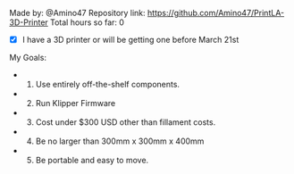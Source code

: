 Made by: @Amino47
Repository link: https://github.com/Amino47/PrintLA-3D-Printer
Total hours so far: 0

- [x] I have a 3D printer or will be getting one before March 21st

My Goals:
- 1. Use entirely off-the-shelf components.
- 2. Run Klipper Firmware
- 3. Cost under $300 USD other than fillament costs.
- 4. Be no larger than 300mm x 300mm x 400mm
- 5. Be portable and easy to move.

